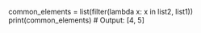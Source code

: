 common_elements = list(filter(lambda x: x in list2, list1))
print(common_elements)  # Output: [4, 5]
